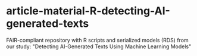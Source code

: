 # article-material-R-detecting-AI-generated-texts
FAIR-compliant repository with R scripts and serialized models (RDS) from our study: "Detecting AI-Generated Texts Using Machine Learning Models"
